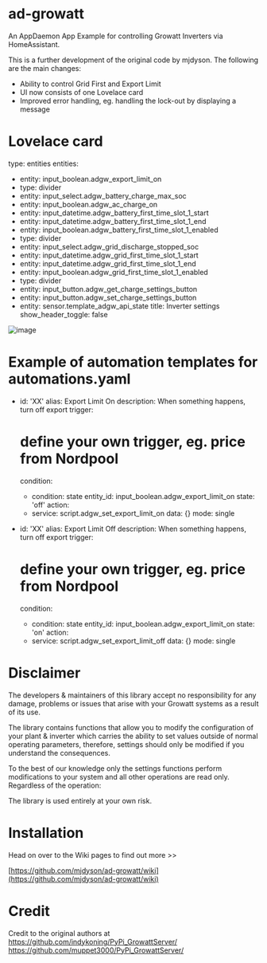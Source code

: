 # ad-growatt

An AppDaemon App Example for controlling Growatt Inverters via HomeAssistant.

This is a further development of the original code by mjdyson. The following are the main changes:
- Ability to control Grid First and Export Limit
- UI now consists of one Lovelace card
- Improved error handling, eg. handling the lock-out by displaying a message

# Lovelace card
type: entities
entities:
  - entity: input_boolean.adgw_export_limit_on
  - type: divider
  - entity: input_select.adgw_battery_charge_max_soc
  - entity: input_boolean.adgw_ac_charge_on
  - entity: input_datetime.adgw_battery_first_time_slot_1_start
  - entity: input_datetime.adgw_battery_first_time_slot_1_end
  - entity: input_boolean.adgw_battery_first_time_slot_1_enabled
  - type: divider
  - entity: input_select.adgw_grid_discharge_stopped_soc
  - entity: input_datetime.adgw_grid_first_time_slot_1_start
  - entity: input_datetime.adgw_grid_first_time_slot_1_end
  - entity: input_boolean.adgw_grid_first_time_slot_1_enabled
  - type: divider
  - entity: input_button.adgw_get_charge_settings_button
  - entity: input_button.adgw_set_charge_settings_button
  - entity: sensor.template_adgw_api_state
title: Inverter settings
show_header_toggle: false

![image](https://github.com/KasperHolchKragelund/ad-growatt/assets/127233863/2f80a965-a0dc-490b-a89e-847fccf8242f)


# Example of automation templates for automations.yaml

- id: 'XX'
  alias: Export Limit On
  description: When something happens, turn off export
  trigger:
    # define your own trigger, eg. price from Nordpool
  condition:
  - condition: state
    entity_id: input_boolean.adgw_export_limit_on
    state: 'off'
  action:
  - service: script.adgw_set_export_limit_on
    data: {}
  mode: single

- id: 'XX'
  alias: Export Limit Off
  description: When something happens, turn off export
  trigger:
    # define your own trigger, eg. price from Nordpool
  condition:
  - condition: state
    entity_id: input_boolean.adgw_export_limit_on
    state: 'on'
  action:
  - service: script.adgw_set_export_limit_off
    data: {}
  mode: single

# Disclaimer

The developers & maintainers of this library accept no responsibility for any damage, problems or issues that arise with your Growatt systems as a result of its use.

The library contains functions that allow you to modify the configuration of your plant & inverter which carries the ability to set values outside of normal operating parameters, therefore, settings should only be modified if you understand the consequences.

To the best of our knowledge only the settings functions perform modifications to your system and all other operations are read only. Regardless of the operation:

The library is used entirely at your own risk.

# Installation 

Head on over to the Wiki pages to find out more >>  

[https://github.com/mjdyson/ad-growatt/wiki](https://github.com/mjdyson/ad-growatt/wiki)

# Credit

Credit to the original authors at  
https://github.com/indykoning/PyPi_GrowattServer/
https://github.com/muppet3000/PyPi_GrowattServer/
